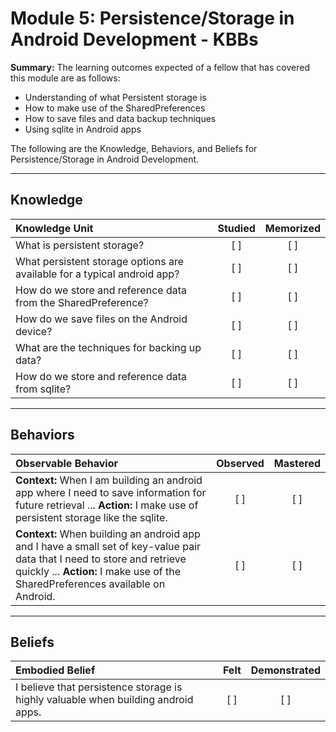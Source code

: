# Module 5: Persistence/Storage in Android Development - KBBs
**Summary:**
The learning outcomes expected of a fellow that has covered this module are as follows:
- Understanding of what Persistent storage is
- How to make use of the SharedPreferences
- How to save files and data backup techniques
- Using sqlite in Android apps

The following are the Knowledge, Behaviors, and Beliefs for Persistence/Storage in Android Development.

----------
## **Knowledge**


| Knowledge Unit   |      Studied      | Memorized |
|:-------------|:------------------:|:--------:|
| What is persistent storage?| [ ] | [ ] |
| What persistent storage options are available for a typical android app? | [ ] | [ ] |
| How do we store and reference data from the SharedPreference?| [ ] | [ ] |
| How do we save files on the Android device?| [ ] | [ ] |
| What are the techniques for backing up data? | [ ] | [ ] |
| How do we store and reference data from sqlite? | [ ] | [ ] |


----------


## **Behaviors**

| Observable Behavior   |      Observed      | Mastered |
|:-------------|:------------------:|:--------:|
| **Context:** When I am building an android app where I need to save information for future retrieval ... **Action:** I make use of persistent storage like the sqlite. | [ ] | [ ]  |
| **Context:**  When building an android app and I have a small set of key-value pair data that I need to store and retrieve quickly ... **Action:** I make use of the SharedPreferences available on Android. |   [ ]   |   [ ] |
----------


## **Beliefs**


| Embodied Belief   |      Felt      | Demonstrated |
|:-------------|:------------------:|:--------:|
| I believe that persistence storage is highly valuable when building android apps.| [ ] | [ ]  |